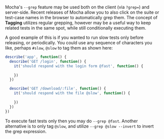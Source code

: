  Mocha's `--grep` feature may be used both on the client (via `?grep=`) and server-side. Recent releases of Mocha allow you to also click on the suite or test-case names in the browser to automatically grep them. The concept of __Tagging__ utilizes regular grepping, however may be a useful way to keep related tests in the same spot, while still conditionally executing them.

  A good example of this is if you wanted to run slow tests only before releasing, or periodically. You could use any sequence of characters you like, perhaps `#slow`, `@slow` to tag them as shown here:

```js
describe('app', function() {
  describe('GET /login', function() {
    it('should respond with the login form @fast', function() {
      
    })
  })

  describe('GET /download/:file', function() {
    it('should respond with the file @slow', function() {
      
    })
  })
})
```

 To execute fast tests only then you may do `--grep @fast`. Another alternative is to only tag `@slow`, and utilize `--grep @slow --invert` to invert the grep expression.
